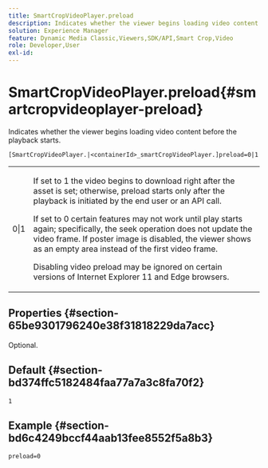 ```yaml
---
title: SmartCropVideoPlayer.preload
description: Indicates whether the viewer begins loading video content before the playback starts.
solution: Experience Manager
feature: Dynamic Media Classic,Viewers,SDK/API,Smart Crop,Video
role: Developer,User
exl-id: 
---
```

# SmartCropVideoPlayer.preload{#smartcropvideoplayer-preload}

Indicates whether the viewer begins loading video content before the playback starts.

 `[SmartCropVideoPlayer.|<containerId>_smartCropVideoPlayer.]preload=0|1`

<table id="table_AE7AAFA9B4374E31B51D06511EB96401"> 
 <tbody> 
  <tr> 
   <td colname="col1"> <p> <span class="codeph"> 0|1 </span> </p> </td> 
   <td colname="col2"> <p> If set to <span class="codeph"> 1 </span> the video begins to download right after the asset is set; otherwise, preload starts only after the playback is initiated by the end user or an API call. </p> <p>If set to <span class="codeph"> 0 </span> certain features may not work until play starts again; specifically, the seek operation does not update the video frame. If poster image is disabled, the viewer shows as an empty area instead of the first video frame. </p> <p>Disabling video preload may be ignored on certain versions of Internet Explorer 11 and Edge browsers. </p> </td> 
  </tr> 
 </tbody> 
</table>

## Properties {#section-65be9301796240e38f31818229da7acc}

Optional.

## Default {#section-bd374ffc5182484faa77a7a3c8fa70f2}

`1`

## Example {#section-bd6c4249bccf44aab13fee8552f5a8b3}

`preload=0`
